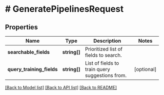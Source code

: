 # # GeneratePipelinesRequest

## Properties

| Name                      | Type         | Description                                     | Notes      |
| ------------------------- | ------------ | ----------------------------------------------- | ---------- |
| **searchable_fields**     | **string[]** | Prioritized list of fields to search.           |
| **query_training_fields** | **string[]** | List of fields to train query suggestions from. | [optional] |

[[Back to Model list]](../../README.md#models) [[Back to API list]](../../README.md#endpoints) [[Back to README]](../../README.md)
